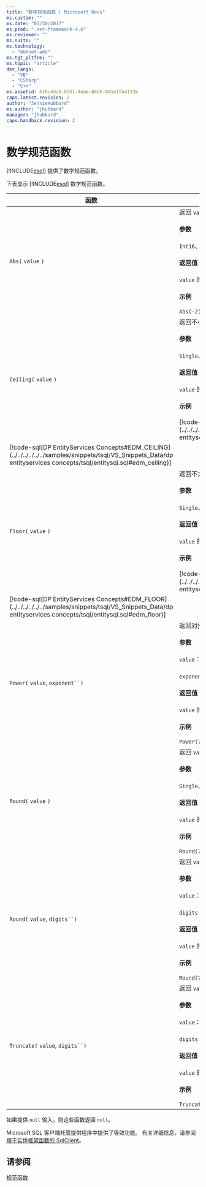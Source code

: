 ```yaml
---
title: "数学规范函数 | Microsoft Docs"
ms.custom: ""
ms.date: "03/30/2017"
ms.prod: ".net-framework-4.6"
ms.reviewer: ""
ms.suite: ""
ms.technology: 
  - "dotnet-ado"
ms.tgt_pltfrm: ""
ms.topic: "article"
dev_langs: 
  - "VB"
  - "CSharp"
  - "C++"
ms.assetid: 6f6cddc6-b561-4ebe-84b6-841ef5b4113b
caps.latest.revision: 2
author: "JennieHubbard"
ms.author: "jhubbard"
manager: "jhubbard"
caps.handback.revision: 2
---
```

# 数学规范函数
[!INCLUDE[esql](../../../../../../includes/esql-md.md)] 提供了数学规范函数。  
  
 下表显示 [!INCLUDE[esql](../../../../../../includes/esql-md.md)] 数学规范函数。  
  
|函数|描述|  
|--------|--------|  
|`Abs(` `value` `)`|返回 `value` 的绝对值。<br /><br /> **参数**<br /><br /> `Int16`、`Int32`、`Int64`、`Byte`、`Single`、`Double` 和 `Decimal`。<br /><br /> **返回值**<br /><br /> `value` 的类型。<br /><br /> **示例**<br /><br /> `Abs(-2)`|  
|`Ceiling(` `value` `)`|返回不小于 `value` 的最小整数。<br /><br /> **参数**<br /><br /> `Single`、`Double` 和 `Decimal`。<br /><br /> **返回值**<br /><br /> `value` 的类型。<br /><br /> **示例**<br /><br /> [!code-csharp[DP EntityServices Concepts#EDM_CEILING](../../../../../../samples/snippets/csharp/VS_Snippets_Data/dp entityservices concepts/cs/entitysql.cs#edm_ceiling)]
 [!code-sql[DP EntityServices Concepts#EDM_CEILING](../../../../../../samples/snippets/tsql/VS_Snippets_Data/dp entityservices concepts/tsql/entitysql.sql#edm_ceiling)]|  
|`Floor(` `value` `)`|返回不大于 `value` 的最大整数。<br /><br /> **参数**<br /><br /> `Single`、`Double` 和 `Decimal`。<br /><br /> **返回值**<br /><br /> `value` 的类型。<br /><br /> **示例**<br /><br /> [!code-csharp[DP EntityServices Concepts#EDM_FLOOR](../../../../../../samples/snippets/csharp/VS_Snippets_Data/dp entityservices concepts/cs/entitysql.cs#edm_floor)]
 [!code-sql[DP EntityServices Concepts#EDM_FLOOR](../../../../../../samples/snippets/tsql/VS_Snippets_Data/dp entityservices concepts/tsql/entitysql.sql#edm_floor)]|  
|`Power(` `value`, `exponent``)`|返回对指定的 `value` 求指定的 `exponent` 幂次所得的结果。<br /><br /> **参数**<br /><br /> `value`： `Int32, Int64, Double` 或 `Decimal`。<br /><br /> `exponent`：`Int64``、Double` 或 `Decimal`。<br /><br /> **返回值**<br /><br /> `value` 的类型。<br /><br /> **示例**<br /><br /> `Power(748.58,2)`|  
|`Round(` `value` `)`|返回 `value` 的整数部分，舍入到最近的整数。<br /><br /> **参数**<br /><br /> `Single`、`Double` 和 `Decimal`。<br /><br /> **返回值**<br /><br /> `value` 的类型。<br /><br /> **示例**<br /><br /> `Round(748.58)`|  
|`Round(` `value`, `digits``)`|返回 `value`，舍入到最近的指定 `digits`。<br /><br /> **参数**<br /><br /> `value`：`Double` 或 `Decimal`。<br /><br /> `digits`：`Int16` 或 `Int32`。<br /><br /> **返回值**<br /><br /> `value` 的类型。<br /><br /> **示例**<br /><br /> `Round(748.58,1)`|  
|`Truncate(` `value`, `digits``)`|返回 `value`，截断至最近的指定 `digits`。<br /><br /> **参数**<br /><br /> `value`：`Double` 或 `Decimal`。<br /><br /> `digits`：`Int16` 或 `Int32`。<br /><br /> **返回值**<br /><br /> `value` 的类型。<br /><br /> **示例**<br /><br /> `Truncate(748.58,1)`|  
  
 如果提供 `null` 输入，则这些函数返回 `null`。  
  
 Microsoft SQL 客户端托管提供程序中提供了等效功能。  有关详细信息，请参阅[用于实体框架函数的 SqlClient](../../../../../../docs/framework/data/adonet/ef/sqlclient-for-ef-functions.md)。  
  
## 请参阅  
 [规范函数](../../../../../../docs/framework/data/adonet/ef/language-reference/canonical-functions.md)